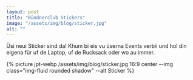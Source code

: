 ```yaml
---
layout: post
title: "Bündnerclub Stickers"
image: "/assets/img/blog/sticker.jpg"
alt: ""
---
```


Üsi neui Sticker sind da! Khum bi eis vu üserna Events verbii und hol din eigena für uf de Laptop, uf de Rucksack oder wo au immer.

{% picture jpt-webp /assets/img/blog/sticker.jpg 16:9 center --img class="img-fluid rounded shadow" --alt Sticker %}